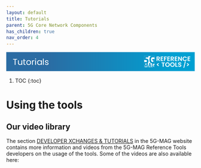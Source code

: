 ```yaml
---
layout: default
title: Tutorials
parent: 5G Core Network Components
has_children: true
nav_order: 4
---
```

<img src="../../assets/images/Banner_Tutorials.png" /> 

1. TOC
{:toc}

# Using the tools

## Our video library
The section [DEVELOPER XCHANGES & TUTORIALS](https://www.5g-mag.com/tutorials) in the 5G-MAG website contains more information and videos from the 5G-MAG Reference Tools developers on the usage of the tools. Some of the videos are also available here:
